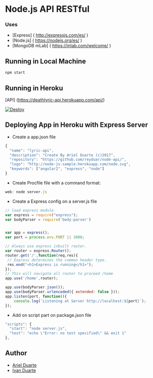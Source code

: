 # Node.js API RESTful

### Uses

- [Express] ( http://expressjs.com/es/ )
- [Node.js] ( https://nodejs.org/es/ )
- [MongoDB mLab]  ( https://mlab.com/welcome/ )

## Running in Local Machine
```js
npm start
```
## Running in Heroku

[API] (https://deathlyric-api.herokuapp.com/api/)

[![Deploy](https://www.herokucdn.com/deploy/button.png)](https://heroku.com/deploy)

## Deploying App in Heroku with Express Server

- Create a app.json file
```js
{
  "name": "lyric-api",
  "description": "Create By Ariel Duarte (c)2017",
  "repository": "https://github.com/reyduar/node-api/",
  "logo": "http://node-js-sample.herokuapp.com/node.svg",
  "keywords": ["angular2", "express", "node"]
}
```
- Create Procfile file with a command format:

```js
web: node server.js
```

- Create a Express config on a server.js file

```js
// load express module.
var express = require("express");
var bodyParser = require('body-parser')


var app = express();
var port = process.env.PORT || 3000;

// Always use express inbuilt router.
var router = express.Router();
router.get('/',function(req,res){
 // Express determines the common header type.
 res.end("<h1>Express is running</h1>");
});
// This will navigate all router to proceed /home
app.use('/home',router);

app.use(bodyParser.json());
app.use(bodyParser.urlencoded({ extended: false }));
app.listen(port, function(){
	console.log(`Listening at Server http://localhost:${port}`);
});
```

- Add on script part on package.json file

```js
"scripts": {
  "start": "node server.js",
  "test": "echo \"Error: no test specified\" && exit 1"
},
```


## Author

- [Ariel Duarte]( https://github.com/reyduar )
- [Ivan Duarte]( https://github.com/ivanpy )

